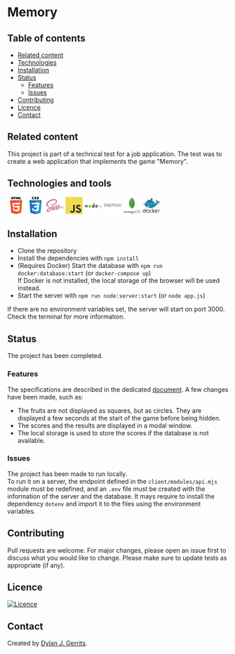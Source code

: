 # Memory

## Table of contents
- [Related content](#related-content)
- [Technologies](#technologies-and-tools)
- [Installation](#installation)
- [Status](#status)
    - [Features](#features)
    - [Issues](#issues)
- [Contributing](#contributing)
- [Licence](#licence)
- [Contact](#contact)

## Related content
This project is part of a technical test for a job application. The test was to create a web application that implements the game "Memory".

## Technologies and tools
<a href="https://www.w3.org/html/" target="_blank" rel="noreferrer"><img src="https://raw.githubusercontent.com/devicons/devicon/master/icons/html5/html5-original-wordmark.svg" alt="html5" width="40" height="40"/></a>
<a href="https://www.w3schools.com/css/" target="_blank" rel="noreferrer"><img src="https://raw.githubusercontent.com/devicons/devicon/master/icons/css3/css3-original-wordmark.svg" alt="css3" width="40" height="40"/></a>
<a href="https://sass-lang.com" target="_blank" rel="noreferrer"><img src="https://raw.githubusercontent.com/devicons/devicon/master/icons/sass/sass-original.svg" alt="sass" width="40" height="40"/></a>
<a href="https://developer.mozilla.org/en-US/docs/Web/JavaScript" target="_blank" rel="noreferrer"> <img src="https://raw.githubusercontent.com/devicons/devicon/master/icons/javascript/javascript-original.svg" alt="javascript" width="40" height="40"/></a>
<a href="https://nodejs.org" target="_blank" rel="noreferrer"><img src="https://raw.githubusercontent.com/devicons/devicon/master/icons/nodejs/nodejs-original-wordmark.svg" alt="nodejs" width="40" height="40"/></a>
<a href="https://expressjs.com" target="_blank" rel="noreferrer"><img src="https://raw.githubusercontent.com/devicons/devicon/master/icons/express/express-original-wordmark.svg" alt="express" width="40" height="40"/></a>
<a href="https://www.mongodb.com/" target="_blank" rel="noreferrer"><img src="https://raw.githubusercontent.com/devicons/devicon/master/icons/mongodb/mongodb-original-wordmark.svg" alt="mongodb" width="40" height="40"/></a>
<a href="https://www.docker.com/" target="_blank" rel="noreferrer"><img src="https://raw.githubusercontent.com/devicons/devicon/master/icons/docker/docker-original-wordmark.svg" alt="docker" width="40" height="40"/></a>

## Installation
- Clone the repository
- Install the dependencies with `npm install`
- (Requires Docker) Start the database with `npm run docker:database:start` (or `docker-compose up`)  
If Docker is not installed, the local storage of the browser will be used instead.
- Start the server with `npm run node:server:start` (or `node app.js`)  

If there are no environment variables set, the server will start on port 3000. Check the terminal for more information.

## Status
The project has been completed.

### Features
The specifications are described in the dedicated [document](https://github.com/Dyrits/MEMORY/blob/main/specifications.pdf).
A few changes have been made, such as:
- The fruits are not displayed as squares, but as circles. They are displayed a few seconds at the start of the game before being hidden.
- The scores and the results are displayed in a modal window.
- The local storage is used to store the scores if the database is not available.

### Issues
The project has been made to run locally.  
To run it on a server, the endpoint defined in the `client/modules/api.mjs` module must be redefined, and an `.env` file must be created with the information of the server and the database. 
It mays require to install the dependency `dotenv` and import it to the files using the environment variables.

## Contributing
Pull requests are welcome. For major changes, please open an issue first to discuss what you would like to change.
Please make sure to update tests as appropriate (if any).

## Licence
[![Licence](https://img.shields.io/github/license/Ileriayo/markdown-badges?style=for-the-badge)](./LICENSE)

## Contact
Created by [Dylan J. Gerrits](https://github.com/Dyrits).

